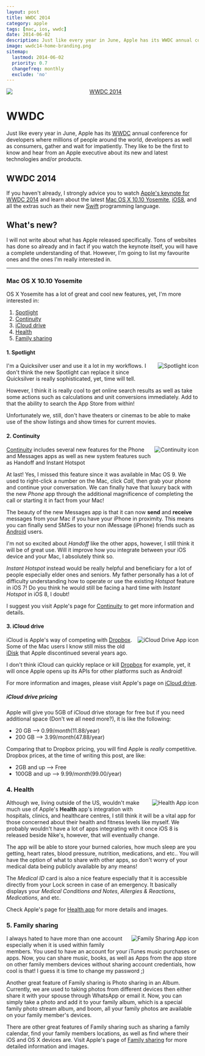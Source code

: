 ```yaml
---
layout: post
title: WWDC 2014
category: apple
tags: [mac, ios, wwdc]
date: 2014-06-02
description: Just like every year in June, Apple has its WWDC annual conference for developers where millions of people around the world, developers as well as consumers, gather and wait for impatiently. They like to be the first to know and hear from an Apple executive about its new and latest technologies and/or products.
image: wwdc14-home-branding.png
sitemap:
  lastmod: 2014-06-02
  priority: 0.7
  changefreq: monthly
  exclude: 'no'
---
```


<a href="{{ base.url }}/assets/wwdc14-home-branding.png" style="text-align:center;margin:10px 10px;"><img src="{{ base.url }}/assets/wwdc14-home-branding.png" title="WWDC 2014" style="display:block;margin:auto;" /></a>

# WWDC
Just like every year in June, Apple has its [WWDC](https://developer.apple.com/wwdc/) annual conference for developers where millions of people around the world, developers as well as consumers, gather and wait for impatiently. They like to be the first to know and hear from an Apple executive about its new and latest technologies and/or products. <!--break-->

## WWDC 2014

If you haven't already, I strongly advice you to watch [Apple's keynote for WWDC 2014](http://www.apple.com/apple-events/june-2014/) and learn about the latest [Mac OS X 10.10 Yosemite](http://www.apple.com/osx/preview/), [iOS8](http://www.apple.com/ios/ios8/), and all the extras such as their new [Swift](https://developer.apple.com/swift/) programming language.

## What's new?
I will not write about what has Apple released specifically. Tons of websites has done so already and in fact if you watch the keynote itself, you will have a complete understanding of that. However, I'm going to list my favourite ones and the ones I'm really interested in.

---

### Mac OS X 10.10 Yosemite
OS X Yosemite has a lot of great and cool new features, yet, I'm more interested in:

1. [Spotlight](#spotlight)
2. [Continuity](#continuity)
3. [iCloud drive](#icloud)
4. [Health](#health)
5. [Family sharing](#family)

#### <a name="spotlight">1. Spotlight</a>
<a href="{{ base.url }}/assets/spotlight_icon.png"><img src="{{ base.url }}/assets/spotlight_icon.png" alt="Spotlight icon" style="float:right;margin-left:10px;margin-bottom:10px;" /></a>

I'm a Quicksilver user and use it a lot in my workflows. I don't think the new Spotlight can replace it since Quicksilver is really sophisticated, yet, time will tell.

However, I think it is really cool to get online search results as well as take some actions such as calculations and unit conversions immediately. Add to that the ability to search the App Store from within!

Unfortunately we, still, don't have theaters or cinemas to be able to make use of the show listings and show times for current movies.

#### <a name="continuity">2. Continuity</a>
<a href="{{ base.url }}/assets/continuity_icon.png"><img src="{{ base.url }}/assets/continuity_icon.png" alt="Continuity icon" style="float:right;margin-left:10px;margin-bottom:10px;" /></a>

[Continuity](http://www.apple.com/osx/preview/mac-and-ios/) includes several new features for the Phone and Messages apps as well as new system features such as Handoff and Instant Hotspot

At last! Yes, I missed this feature since it was available in Mac OS 9. We used to right-click a number on the Mac, click *Call*, then grab your phone and continue your conversation. We can finally have that luxury back with the new *Phone* app through the additional magnificence of completing the call or starting it in fact from your Mac!

The beauty of the new Messages app is that it can now **send** and **receive** messages from your Mac if you have your iPhone in proximity. This means you can finally send SMSes to your non iMessage (iPhone) friends such as [Android](http://www.android.com/) users.

I'm not so excited about *Handoff* like the other apps, however, I still think it will be of great use. Will it improve how you integrate between your iOS device and your Mac, I absolutely think so.

*Instant Hotspot* instead would be really helpful and beneficiary for a lot of people especially elder ones and seniors. My father personally has a lot of difficulty understanding how to operate or use the existing *Hotspot* feature in iOS 7! Do you think he would still be facing a hard time with *Instant Hotspot* in iOS 8, I doubt!

I suggest you visit Apple's page for [Continuity](http://www.apple.com/ios/ios8/continuity/) to get more information and details.

#### <a name="icloud">3. iCloud drive</a>
<a href="{{ base.url }}/assets/icloud_drive_icon.png"><img src="{{ base.url }}/assets/icloud_drive_icon.png" alt="iCloud Drive App icon" style="float:right;margin-left:10px;margin-bottom:10px;" /></a>

iCloud is Apple's way of competing with [Dropbox](http://www.dropbox.com/). Some of the Mac users I know still miss the old [iDisk](http://en.wikipedia.org/wiki/IDisk) that Apple discontinued several years ago.

I don't think iCloud can quickly replace or kill [Dropbox](http://www.dropbox.com/) for example, yet, it will once Apple opens up its APIs for other platforms such as Android!

For more information and images, please visit Apple's page on [iCloud drive](http://www.apple.com/ios/ios8/icloud-drive/).

##### iCloud drive pricing
Apple will give you 5GB of iCloud drive storage for free but if you need additional space (Don't we all need more?), it is like the following:

* 20 GB --> $0.99/month ($11.88/year)
* 200 GB --> $3.99/month ($47.88/year)

Comparing that to Dropbox pricing, you will find Apple is *really* competitive. Dropbox prices, at the time of writing this post, are like:

* 2GB and up --> Free
* 100GB and up --> $9.99/month ($99.00/year)

### <a name="health">4. Health</a>
<a href="{{ base.url }}/assets/health_icon.png"><img src="{{ base.url }}/assets/health_icon.png" alt="Health App icon" style="float:right;margin-left:10px;margin-bottom:10px;" /></a>
	
Although we, living outside of the US, wouldn't make much use of Apple's **Health** app's integration with hospitals, clinics, and healthcare centres, I still think it will be a vital app for those concerned about their health and fitness levels like myself.
We probably wouldn't have a lot of apps integrating with it once iOS 8 is released beside Nike's, however, that will eventually change.

The app will be able to store your burned calories, how much sleep are you getting, heart rates, blood pressure, nutrition, medications, and etc.. You will have the option of what to share with other apps, so don't worry of your medical data being publicly available by any means!

The *Medical ID* card is also a nice feature especially that it is accessible directly from your Lock screen in case of an emergency. It basically displays your *Medical Conditions and Notes*, *Allergies & Reactions*, *Medications*, and etc.

Check Apple's page for [Health app](http://www.apple.com/ios/ios8/health/) for more details and images.

### <a name="family">5. Family sharing</a>
<a href="{{ base.url }}/assets/family_sharing_icon.png"><img src="{{ base.url }}/assets/family_sharing_icon.png" alt="Family Sharing App icon" style="float:right;margin-left:10px;margin-bottom:10px;" /></a>
	
I always hated to have more than one account especially when it is used within family members. You used to have an account for your iTunes music purchases or apps. Now, you can share music, books, as well as Apps from the app store on other family members devices without sharing account credentials, how cool is that! I guess it is time to change my password ;)

Another great feature of Family sharing is Photo sharing in an Album. Currently, we are used to taking photos from different devices then either share it with your spouse through WhatsApp or email it. Now, you can simply take a photo and add it to your family album, which is a special family photo stream album, and boom, all your family photos are available on your family member's devices.

There are other great features of Family sharing such as sharing a family calendar, find your family members locations, as well as find where their iOS and OS X devices are. Visit Apple's page of [Family sharing](http://www.apple.com/ios/ios8/family-sharing/) for more detailed information and images.